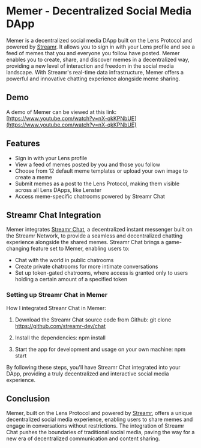 # Memer - Decentralized Social Media DApp

Memer is a decentralized social media DApp built on the Lens Protocol and powered by [Streamr](https://www.streamr.network/). It allows you to sign in with your Lens profile and see a feed of memes that you and everyone you follow have posted. Memer enables you to create, share, and discover memes in a decentralized way, providing a new level of interaction and freedom in the social media landscape. With Streamr's real-time data infrastructure, Memer offers a powerful and innovative chatting experience alongside meme sharing.

## Demo

A demo of Memer can be viewed at this link: [https://www.youtube.com/watch?v=nX-qkKPNbUE](https://www.youtube.com/watch?v=nX-qkKPNbUE)

## Features

- Sign in with your Lens profile
- View a feed of memes posted by you and those you follow
- Choose from 12 default meme templates or upload your own image to create a meme
- Submit memes as a post to the Lens Protocol, making them visible across all Lens DApps, like Lenster
- Access meme-specific chatrooms powered by Streamr Chat

## Streamr Chat Integration

Memer integrates [Streamr Chat](https://www.streamr.network/thechat), a decentralized instant messenger built on the Streamr Network, to provide a seamless and decentralized chatting experience alongside the shared memes. Streamr Chat brings a game-changing feature set to Memer, enabling users to:

- Chat with the world in public chatrooms
- Create private chatrooms for more intimate conversations
- Set up token-gated chatrooms, where access is granted only to users holding a certain amount of a specified token

### Setting up Streamr Chat in Memer

How I integrated Streanr Chat in Memer:

1. Download the Streamr Chat source code from Github:
git clone https://github.com/streamr-dev/chat

2. Install the dependencies:
npm install

3. Start the app for development and usage on your own machine:
npm start

By following these steps, you'll have Streamr Chat integrated into your DApp, providing a truly decentralized and interactive social media experience.

## Conclusion

Memer, built on the Lens Protocol and powered by [Streamr](https://www.streamr.network/), offers a unique decentralized social media experience, enabling users to share memes and engage in conversations without restrictions. The integration of Streamr Chat pushes the boundaries of traditional social media, paving the way for a new era of decentralized communication and content sharing.


